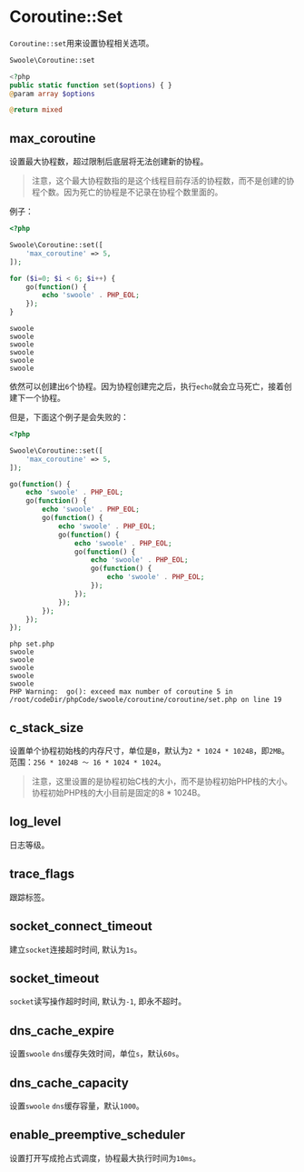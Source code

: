 # Coroutine::Set

`Coroutine::set`用来设置协程相关选项。

```php
Swoole\Coroutine::set

<?php
public static function set($options) { }
@param array $options

@return mixed
```

## max_coroutine

设置最大协程数，超过限制后底层将无法创建新的协程。

> 注意，这个最大协程数指的是这个线程目前存活的协程数，而不是创建的协程个数。因为死亡的协程是不记录在协程个数里面的。

例子：

```php
<?php

Swoole\Coroutine::set([
    'max_coroutine' => 5,
]);

for ($i=0; $i < 6; $i++) {
    go(function() {
        echo 'swoole' . PHP_EOL;
    });
}
```

```shell
swoole
swoole
swoole
swoole
swoole
swoole
```

依然可以创建出`6`个协程。因为协程创建完之后，执行`echo`就会立马死亡，接着创建下一个协程。

但是，下面这个例子是会失败的：

```php
<?php

Swoole\Coroutine::set([
    'max_coroutine' => 5,
]);

go(function() {
    echo 'swoole' . PHP_EOL;
    go(function() {
        echo 'swoole' . PHP_EOL;
        go(function() {
            echo 'swoole' . PHP_EOL;
            go(function() {
                echo 'swoole' . PHP_EOL;
                go(function() {
                    echo 'swoole' . PHP_EOL;
                    go(function() {
                        echo 'swoole' . PHP_EOL;
                    });
                });
            });
        });
    });
});
```

```shell
php set.php
swoole
swoole
swoole
swoole
swoole
PHP Warning:  go(): exceed max number of coroutine 5 in /root/codeDir/phpCode/swoole/coroutine/coroutine/set.php on line 19
```

## c_stack_size

设置单个协程初始栈的内存尺寸，单位是`B`，默认为`2 * 1024 * 1024B`，即`2MB`。范围：`256 * 1024B ～ 16 * 1024 * 1024`。

> 注意，这里设置的是协程初始C栈的大小，而不是协程初始PHP栈的大小。
> 协程初始PHP栈的大小目前是固定的8 * 1024B。

## log_level

日志等级。

## trace_flags

跟踪标签。

## socket_connect_timeout

建立`socket`连接超时时间, 默认为`1s`。

## socket_timeout

`socket`读写操作超时时间, 默认为`-1`, 即永不超时。

## dns_cache_expire

设置`swoole` `dns`缓存失效时间，单位`s`，默认`60s`。

## dns_cache_capacity

设置`swoole` `dns`缓存容量，默认`1000`。

## enable_preemptive_scheduler

设置打开写成抢占式调度，协程最大执行时间为`10ms`。
